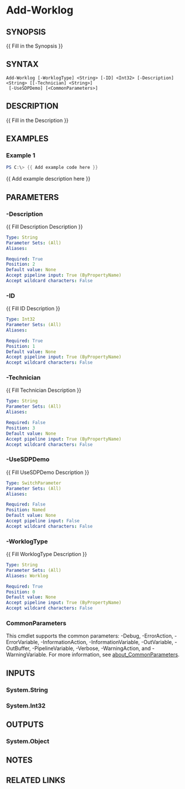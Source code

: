﻿---
external help file: ServiceDeskPlus-help.xml
Module Name: ServiceDeskPlus
online version:
schema: 2.0.0
---

# Add-Worklog

## SYNOPSIS
{{ Fill in the Synopsis }}

## SYNTAX

```
Add-Worklog [-WorklogType] <String> [-ID] <Int32> [-Description] <String> [[-Technician] <String>]
 [-UseSDPDemo] [<CommonParameters>]
```

## DESCRIPTION
{{ Fill in the Description }}

## EXAMPLES

### Example 1
```powershell
PS C:\> {{ Add example code here }}
```

{{ Add example description here }}

## PARAMETERS

### -Description
{{ Fill Description Description }}

```yaml
Type: String
Parameter Sets: (All)
Aliases:

Required: True
Position: 2
Default value: None
Accept pipeline input: True (ByPropertyName)
Accept wildcard characters: False
```

### -ID
{{ Fill ID Description }}

```yaml
Type: Int32
Parameter Sets: (All)
Aliases:

Required: True
Position: 1
Default value: None
Accept pipeline input: True (ByPropertyName)
Accept wildcard characters: False
```

### -Technician
{{ Fill Technician Description }}

```yaml
Type: String
Parameter Sets: (All)
Aliases:

Required: False
Position: 3
Default value: None
Accept pipeline input: True (ByPropertyName)
Accept wildcard characters: False
```

### -UseSDPDemo
{{ Fill UseSDPDemo Description }}

```yaml
Type: SwitchParameter
Parameter Sets: (All)
Aliases:

Required: False
Position: Named
Default value: None
Accept pipeline input: False
Accept wildcard characters: False
```

### -WorklogType
{{ Fill WorklogType Description }}

```yaml
Type: String
Parameter Sets: (All)
Aliases: Worklog

Required: True
Position: 0
Default value: None
Accept pipeline input: True (ByPropertyName)
Accept wildcard characters: False
```

### CommonParameters
This cmdlet supports the common parameters: -Debug, -ErrorAction, -ErrorVariable, -InformationAction, -InformationVariable, -OutVariable, -OutBuffer, -PipelineVariable, -Verbose, -WarningAction, and -WarningVariable. For more information, see [about_CommonParameters](http://go.microsoft.com/fwlink/?LinkID=113216).

## INPUTS

### System.String

### System.Int32

## OUTPUTS

### System.Object
## NOTES

## RELATED LINKS
